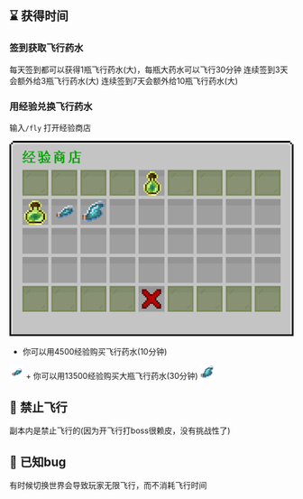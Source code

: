 ## ⌛ 获得时间

### 签到获取飞行药水
每天签到都可以获得1瓶飞行药水(大)，每瓶大药水可以飞行30分钟
连续签到3天会额外给3瓶飞行药水(大)
连续签到7天会额外给10瓶飞行药水(大)

### 用经验兑换飞行药水
输入`/fly` 打开经验商店

![经验商店](pics/fly/expshop.png)

+ 你可以用4500经验购买飞行药水(10分钟)  
<img src="pics/icon/fly_potion_small.png" style="width:5%" alt="飞行药水"/>
+ 你可以用13500经验购买大瓶飞行药水(30分钟)  
<img src="pics/icon/fly_potion_large.png" style="width:5%" alt="大飞行药水"/>

## 🚫 禁止飞行
副本内是禁止飞行的(因为开飞行打boss很赖皮，没有挑战性了)


## 💩 已知bug
有时候切换世界会导致玩家无限飞行，而不消耗飞行时间